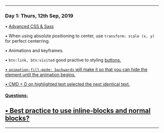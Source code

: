 ----

### Day 1: Thurs, 12th Sep, 2019

• [Advanced CSS & Sass](https://www.udemy.com/advanced-css-and-sass/)

• When using absolute positioning to center, use `transform: scale (x, y)` for perfect centerring.

• Animations and keyframes.

• `btn:link, btn:visited` good practive to styling <a href> buttons.

• `animation-fill-mode: backwards` will make it so that you can hide the element until the animation begins.

• CMD + D on highlighted text selected the next identical text.

#### Questions:

## • Best practice to use inline-blocks and normal blocks?

----
